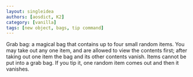 ```yaml
---
layout: singleidea
authors: [aosdict, K2]
category: [vanilla]
tags: [new object, bags, tip command]
---
```

Grab bag: a magical bag that contains up to four small random items. You may take out any one item, and are allowed to view the contents first; after taking out one item the bag and its other contents vanish. Items cannot be put into a grab bag. If you tip it, one random item comes out and then it vanishes.
